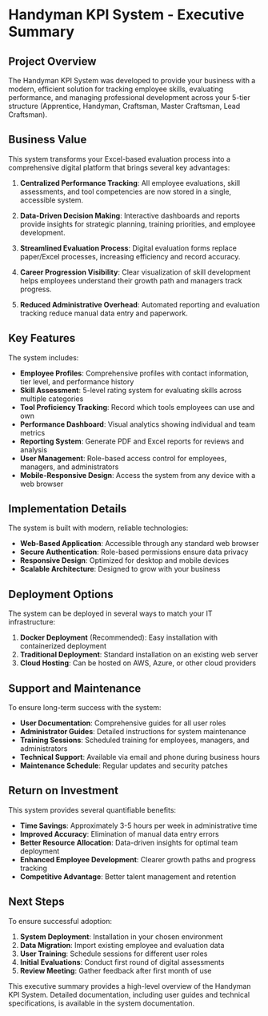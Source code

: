 # Handyman KPI System - Executive Summary

## Project Overview

The Handyman KPI System was developed to provide your business with a modern, efficient solution for tracking employee skills, evaluating performance, and managing professional development across your 5-tier structure (Apprentice, Handyman, Craftsman, Master Craftsman, Lead Craftsman).

## Business Value

This system transforms your Excel-based evaluation process into a comprehensive digital platform that brings several key advantages:

1. **Centralized Performance Tracking**: All employee evaluations, skill assessments, and tool competencies are now stored in a single, accessible system.

2. **Data-Driven Decision Making**: Interactive dashboards and reports provide insights for strategic planning, training priorities, and employee development.

3. **Streamlined Evaluation Process**: Digital evaluation forms replace paper/Excel processes, increasing efficiency and record accuracy.

4. **Career Progression Visibility**: Clear visualization of skill development helps employees understand their growth path and managers track progress.

5. **Reduced Administrative Overhead**: Automated reporting and evaluation tracking reduce manual data entry and paperwork.

## Key Features

The system includes:

- **Employee Profiles**: Comprehensive profiles with contact information, tier level, and performance history
- **Skill Assessment**: 5-level rating system for evaluating skills across multiple categories
- **Tool Proficiency Tracking**: Record which tools employees can use and own
- **Performance Dashboard**: Visual analytics showing individual and team metrics
- **Reporting System**: Generate PDF and Excel reports for reviews and analysis
- **User Management**: Role-based access control for employees, managers, and administrators
- **Mobile-Responsive Design**: Access the system from any device with a web browser

## Implementation Details

The system is built with modern, reliable technologies:

- **Web-Based Application**: Accessible through any standard web browser
- **Secure Authentication**: Role-based permissions ensure data privacy
- **Responsive Design**: Optimized for desktop and mobile devices
- **Scalable Architecture**: Designed to grow with your business

## Deployment Options

The system can be deployed in several ways to match your IT infrastructure:

1. **Docker Deployment** (Recommended): Easy installation with containerized deployment
2. **Traditional Deployment**: Standard installation on an existing web server
3. **Cloud Hosting**: Can be hosted on AWS, Azure, or other cloud providers

## Support and Maintenance

To ensure long-term success with the system:

- **User Documentation**: Comprehensive guides for all user roles
- **Administrator Guides**: Detailed instructions for system maintenance
- **Training Sessions**: Scheduled training for employees, managers, and administrators
- **Technical Support**: Available via email and phone during business hours
- **Maintenance Schedule**: Regular updates and security patches

## Return on Investment

This system provides several quantifiable benefits:

- **Time Savings**: Approximately 3-5 hours per week in administrative time
- **Improved Accuracy**: Elimination of manual data entry errors
- **Better Resource Allocation**: Data-driven insights for optimal team deployment
- **Enhanced Employee Development**: Clearer growth paths and progress tracking
- **Competitive Advantage**: Better talent management and retention

## Next Steps

To ensure successful adoption:

1. **System Deployment**: Installation in your chosen environment
2. **Data Migration**: Import existing employee and evaluation data
3. **User Training**: Schedule sessions for different user roles
4. **Initial Evaluations**: Conduct first round of digital assessments
5. **Review Meeting**: Gather feedback after first month of use

This executive summary provides a high-level overview of the Handyman KPI System. Detailed documentation, including user guides and technical specifications, is available in the system documentation.

